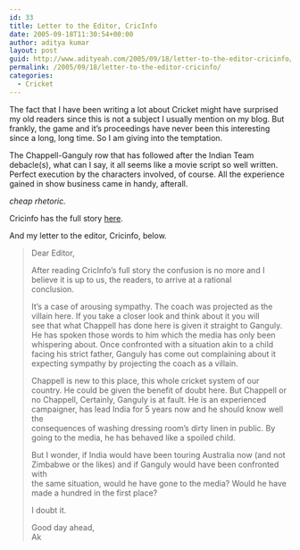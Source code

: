 ```yaml
---
id: 33
title: Letter to the Editor, CricInfo
date: 2005-09-18T11:30:54+00:00
author: aditya kumar
layout: post
guid: http://www.adityeah.com/2005/09/18/letter-to-the-editor-cricinfo/
permalink: /2005/09/18/letter-to-the-editor-cricinfo/
categories:
  - Cricket
---
```

The fact that I have been writing a lot about Cricket might have surprised my old readers since this is not a subject I usually mention on my blog. But frankly, the game and it&#8217;s proceedings have never been this interesting since a long, long time. So I am giving into the temptation.  
  
The Chappell-Ganguly row that has followed after the Indian Team debacle(s), what can I say, it all seems like a movie script so well written. Perfect execution by the characters involved, of course. All the experience gained in show business came in handy, afterall.  
  
_cheap rhetoric._  
  
Cricinfo has the full story [here](http://content-ind.cricinfo.com/india/content/story/219486.html).  
  
And my letter to the editor, Cricinfo, below.  


> Dear Editor,  
>  
> After reading CricInfo&#8217;s full story the confusion is no more and I  
> believe it is up to us, the readers, to arrive at a rational  
> conclusion.  
>  
> It&#8217;s a case of arousing sympathy. The coach was projected as the  
> villain here. If you take a closer look and think about it you will  
> see that what Chappell has done here is given it straight to Ganguly.  
> He has spoken those words to him which the media has only been  
> whispering about. Once confronted with a situation akin to a child  
> facing his strict father, Ganguly has come out complaining about it  
> expecting sympathy by projecting the coach as a villain.  
>  
> Chappell is new to this place, this whole cricket system of our  
> country. He could be given the benefit of doubt here. But Chappell or  
> no Chappell, Certainly, Ganguly is at fault. He is an experienced  
> campaigner, has lead India for 5 years now and he should know well the  
> consequences of washing dressing room&#8217;s dirty linen in public. By  
> going to the media, he has behaved like a spoiled child.  
>  
> But I wonder, if India would have been touring Australia now (and not  
> Zimbabwe or the likes) and if Ganguly would have been confronted with  
> the same situation, would he have gone to the media? Would he have  
> made a hundred in the first place?  
>  
> I doubt it.  
>  
> Good day ahead,  
> Ak